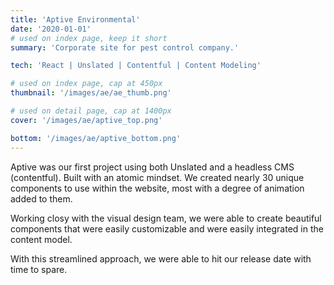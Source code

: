 ```yaml
---
title: 'Aptive Environmental'
date: '2020-01-01'
# used on index page, keep it short
summary: 'Corporate site for pest control company.'

tech: 'React | Unslated | Contentful | Content Modeling'

# used on index page, cap at 450px
thumbnail: '/images/ae/ae_thumb.png' 

# used on detail page, cap at 1400px
cover: '/images/ae/aptive_top.png'

bottom: '/images/ae/aptive_bottom.png'
---
```


Aptive was our first project using both Unslated and a headless CMS (contentful). Built with an atomic mindset. We created nearly 30 unique components to use within the website, most with a degree of animation added to them. 

Working closy with the visual design team, we were able to create beautiful components that were easily customizable and were easily integrated in the content model. 

With this streamlined approach, we were able to hit our release date with time to spare.